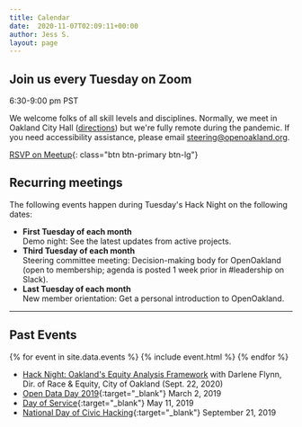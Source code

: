 ```yaml
---
title: Calendar
date:  2020-11-07T02:09:11+00:00
author: Jess S.
layout: page
---
```


## Join us every Tuesday on Zoom
6:30-9:00 pm PST

We welcome folks of all skill levels and disciplines. Normally, we meet in Oakland City Hall ([directions](https://goo.gl/maps/YTNkpZcb7Sy936w88)) but we're fully remote during the pandemic. If you need accessibility assistance, please email steering@openoakland.org.

[RSVP on Meetup](https://www.meetup.com/OpenOakland/events/){: class="btn btn-primary btn-lg"}


## Recurring meetings
The following events happen during Tuesday's Hack Night on the following dates:

- **First Tuesday of each month**  
Demo night: See the latest updates from active projects.  
- **Third Tuesday of each month**  
Steering committee meeting: Decision-making body for OpenOakland (open to membership; agenda is posted 1 week prior in #leadership on Slack).  
- **Last Tuesday of each month**  
New member orientation: Get a personal introduction to OpenOakland.

---

## Past Events

{% for event in site.data.events %}
  {% include event.html %}
{% endfor %}


- [Hack Night: Oakland's Equity Analysis Framework](https://youtu.be/OzbMX_J_4yI) with Darlene Flynn, Dir. of Race & Equity, City of Oakland (Sept. 22, 2020)
- [Open Data Day 2019](https://www.meetup.com/OpenOakland/events/258831439/){:target="\_blank"} March 2, 2019
- [Day of Service](https://www.eventbrite.com/e/openoakland-day-of-service-2019-tickets-59979544432){:target="\_blank"} May 11, 2019
- [National Day of Civic Hacking](https://www.eventbrite.com/e/national-day-of-civic-hacking-2019-tickets-69928206147){:target="\_blank"} September 21, 2019
